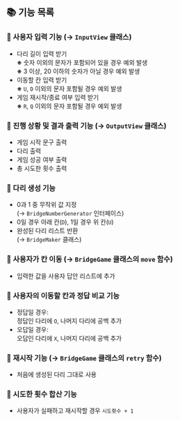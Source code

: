 
## 📚 기능 목록

### 🔹 사용자 입력 기능 (→ `InputView` 클래스)
* 다리 길이 입력 받기 <br>
  **※** 숫자 이외의 문자가 포함되어 있을 경우 예외 발생 <br>
  **※** 3 이상, 20 이하의 숫자가 아닐 경우 예외 발생
* 이동할 칸 입력 받기 <br>
  **※** `U`, `D` 이외의 문자 포함될 경우 예외 발생 
* 게임 재시작/종료 여부 입력 받기 <br>
  **※** `R`, `Q` 이외의 문자 포함될 경우 예외 발생

### 🔹 진행 상황 및 결과 출력 기능 (→ `OutputView` 클래스)
* 게임 시작 문구 출력
* 다리 출력
* 게임 성공 여부 출력
* 총 시도한 횟수 출력

### 🔹 다리 생성 기능
* 0과 1 중 무작위 값 지정 <br>
  (→ `BridgeNumberGenerator` 인터페이스)
* 0일 경우 아래 칸(`D`), 1일 경우 위 칸(`U`)
* 완성된 다리 리스트 반환 <br>
  (→ `BridgeMaker` 클래스)

### 🔹 사용자가 칸 이동 (→ `BridgeGame` 클래스의 `move` 함수)
* 입력한 값을 사용자 답안 리스트에 추가

### 🔹 사용자의 이동할 칸과 정답 비교 기능
* 정답일 경우: <br>
  정답인 다리에 `O`, 나머지 다리에 공백 추가
* 오답일 경우: <br>
  오답인 다리에 `X`, 나머지 다리에 공백 추가

### 🔹 재시작 기능 (→ `BridgeGame` 클래스의 `retry` 함수)
* 처음에 생성된 다리 그대로 사용

### 🔹 시도한 횟수 합산 기능
* 사용자가 실패하고 재시작할 경우 `시도횟수 + 1` <br>